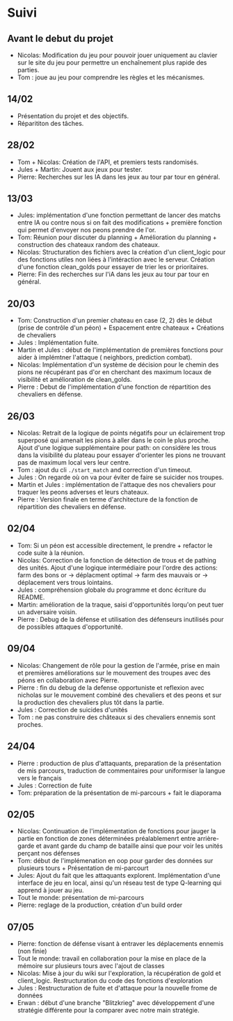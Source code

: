 # Suivi

## Avant le debut du projet

- Nicolas: Modification du jeu pour pouvoir jouer uniquement au clavier sur le site du jeu pour permettre un enchaînement plus rapide des parties.
- Tom : joue au jeu pour comprendre les règles et les mécanismes.

## 14/02

- Présentation du projet et des objectifs.
- Réparititon des tâches.

## 28/02

- Tom + Nicolas: Création de l'API, et premiers tests randomisés.
- Jules + Martin: Jouent aux jeux pour tester.
- Pierre: Recherches sur les IA dans les jeux au tour par tour en général.

## 13/03

- Jules: implémentation d'une fonction permettant de lancer des matchs entre IA ou contre nous si on fait des modifications + première fonction qui permet d'envoyer nos peons prendre de l'or.
- Tom: Réunion pour discuter du planning + Amélioration du planning + construction des chateaux
  random des chateaux.
- Nicolas: Structuration des fichiers avec la création d'un client_logic pour des fonctions utiles non liées à l'intéraction avec le serveur. Création d'une fonction clean_golds pour essayer de trier les or prioritaires.
- Pierre: Fin des recherches sur l'iA dans les jeux au tour par tour en général.

## 20/03

- Tom: Construction d'un premier chateau en case (2, 2) dès le début (prise de contrôle d'un péon) + Espacement entre chateaux + Créations de chevaliers
- Jules : Implémentation fuite.
- Martin et Jules : début de l'implémentation de premières fonctions pour aider à implémtner l'attaque ( neighbors, prediction combat).
- Nicolas: Implémentation d'un système de décision pour le chemin des pions ne récupérant pas d'or en cherchant des maximum locaux de visibilité et amélioration de clean_golds.
- Pierre : Debut de l'implémentation d'une fonction de répartition des chevaliers en défense.

## 26/03

- Nicolas: Retrait de la logique de points négatifs pour un éclairement trop superposé qui amenait les pions à aller dans le coin le plus proche. Ajout d'une logique supplémentaire pour path: on considère les trous dans la visibilité du plateau pour essayer d'orienter les pions ne trouvant pas de maximum local vers leur centre.
- Tom : ajout du cli `./start_match` and correction d'un timeout.
- Jules : On regarde où on va pour éviter de faire se suicider nos troupes.
- Martin et Jules : implémentation de l'attaque des nos chevaliers pour traquer les peons adverses et leurs chateaux.
- Pierre : Version finale en terme d'architecture de la fonction de répartition des chevaliers en défense.

## 02/04

- Tom: Si un péon est accessible directement, le prendre + refactor le code suite à la réunion.
- Nicolas: Correction de la fonction de détection de trous et de pathing des unités. Ajout d'une logique intermédiaire pour l'ordre des actions: farm des bons or -> déplacment optimal -> farm des mauvais or -> déplacement vers trous lointains.
- Jules : compréhension globale du programme et donc écriture du README.
- Martin: amélioration de la traque, saisi d'opportunités lorqu'on peut tuer un adversaire voisin.
- Pierre : Debug de la défense et utilisation des défenseurs inutilisés pour de possibles attaques d'opportunité.

## 09/04

- Nicolas: Changement de rôle pour la gestion de l'armée, prise en main et premières améliorations sur le mouvement des troupes avec des péons en collaboration avec Pierre.
- Pierre : fin du debug de la defense opportuniste et reflexion avec nicholas sur le mouvement combiné des chevaliers et des peons et sur la production des chevaliers plus tôt dans la partie.
- Jules : Correction de suicides d'unités
- Tom : ne pas construire des châteaux si des chevaliers ennemis sont proches.

## 24/04

- Pierre : production de plus d'attaquants, preparation de la présentation de mis parcours, traduction de commentaires pour uniformiser la langue vers le français
- Jules : Correction de fuite
- Tom: préparation de la présentation de mi-parcours + fait le diaporama

## 02/05

- Nicolas: Continuation de l'implémentation de fonctions pour jauger la partie en fonction de zones déterminées préalablemenrt entre arrière-garde et avant garde du champ de bataille ainsi que pour voir les unités perçant nos défenses
- Tom: début de l'implémenation en oop pour garder des données sur plusieurs tours + Présentation de mi-parcourt
- Jules: Ajout du fait que les attaquants explorent. Implémentation d'une interface de jeu en local, ainsi qu'un réseau test de type Q-learning qui apprend à jouer au jeu.
- Tout le monde: présentation de mi-parcours
- Pierre: reglage de la production, création d'un build order

## 07/05

- Pierre: fonction de défense visant à entraver les déplacements ennemis (non finie)
- Tout le monde: travail en collaboration pour la mise en place de la mémoire sur plusieurs tours avec l'ajout de classes
- Nicolas: Mise à jour du wiki sur l'exploration, la récupération de gold et client_logic. Restructuration du code des fonctions d'exploration
- Jules : Restructuration de fuite et d'attaque pour la nouvelle frome de données
- Erwan : début d'une branche "Blitzkrieg" avec développement d'une stratégie différente pour la comparer avec notre main stratégie.